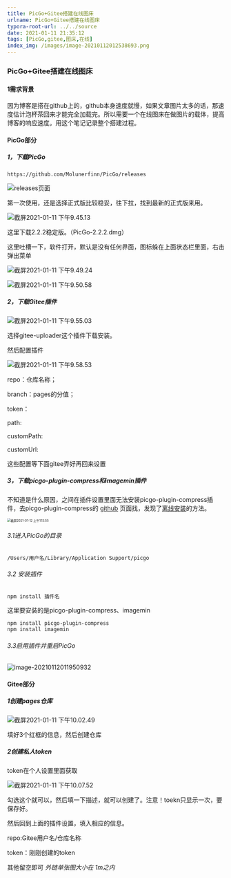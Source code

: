 ```yaml
---
title: PicGo+Gitee搭建在线图床
urlname: PicGo+Gitee搭建在线图床
typora-root-url: ../../source
date: 2021-01-11 21:35:12
tags: [PicGo,gitee,图床,在线]
index_img: /images/image-20210112012538693.png
---
```


### PicGo+Gitee搭建在线图床

#### 1需求背景

​		因为博客是搭在github上的，github本身速度就慢，如果文章图片太多的话，那速度估计泡杯茶回来才能完全加载完。所以需要一个在线图床在做图片的载体，提高博客的响应速度。用这个笔记记录整个搭建过程。

#### PicGo部分

##### 1，下载PicGo

```url
https://github.com/Molunerfinn/PicGo/releases
```

![releases页面](/images/%E6%88%AA%E5%B1%8F2021-01-11%20%E4%B8%8B%E5%8D%889.42.54.png)

第一次使用，还是选择正式版比较稳妥，往下拉，找到最新的正式版来用。

![截屏2021-01-11 下午9.45.13](/images/%E6%88%AA%E5%B1%8F2021-01-11%20%E4%B8%8B%E5%8D%889.45.13.png)

这里下载2.2.2稳定版。（PicGo-2.2.2.dmg）

这里吐槽一下，软件打开，默认是没有任何界面，图标躲在上面状态栏里面，右击弹出菜单

![截屏2021-01-11 下午9.49.24](/images/%E6%88%AA%E5%B1%8F2021-01-11%20%E4%B8%8B%E5%8D%889.49.24.png)

![截屏2021-01-11 下午9.50.58](/images/%E6%88%AA%E5%B1%8F2021-01-11%20%E4%B8%8B%E5%8D%889.50.58.png)



##### 2，下载Gitee插件

![截屏2021-01-11 下午9.55.03](/images/%E6%88%AA%E5%B1%8F2021-01-11%20%E4%B8%8B%E5%8D%889.55.03.png)

选择gitee-uploader这个插件下载安装。

然后配置插件

![截屏2021-01-11 下午9.58.53](/images/%E6%88%AA%E5%B1%8F2021-01-11%20%E4%B8%8B%E5%8D%889.58.53.png)

repo：仓库名称；

branch：pages的分值；

token：

path:

customPath:

customUrl:

这些配置等下面gitee弄好再回来设置

##### 3，下载picgo-plugin-compress和imagemin插件

不知道是什么原因，之间在插件设置里面无法安装picgo-plugin-compress插件，去picgo-plugin-compress的 [github](https://github.com/JuZiSang/picgo-plugin-compress) 页面找，发现了[离线安装](https://picgo.github.io/PicGo-Core-Doc/zh/dev-guide/deploy.html#gui%E6%8F%92%E4%BB%B6)的方法。

<img src="/images/%E6%88%AA%E5%B1%8F2021-01-12%20%E4%B8%8A%E5%8D%881.13.55.png" alt="截屏2021-01-12 上午1.13.55" style="zoom:50%;" alt="right" />



###### 3.1进入PicGo的目录

```
/Users/用户名/Library/Application Support/picgo
```

###### 3.2 安装插件

```
npm install 插件名
```

这里要安装的是picgo-plugin-compress、imagemin

```
npm install picgo-plugin-compress
npm install imagemin
```

###### 3.3启用插件并重启PicGo

![image-20210112011950932](/images/image-20210112011950932.png)







#### Gitee部分

##### 1创建pages仓库

![截屏2021-01-11 下午10.02.49](/images/%E6%88%AA%E5%B1%8F2021-01-11%20%E4%B8%8B%E5%8D%8810.02.49.png)

填好3个红框的信息，然后创建仓库

##### 2创建私人token

token在个人设置里面获取

![截屏2021-01-11 下午10.07.52](/images/%E6%88%AA%E5%B1%8F2021-01-11%20%E4%B8%8B%E5%8D%8810.07.52.png)

勾选这个就可以，然后填一下描述，就可以创建了。注意！toekn只显示一次，要保存好。

然后回到上面的插件设置，填入相应的信息。

repo:Gitee用户名/仓库名称

token：刚刚创建的token

其他留空即可
*外链单张图大小在 1m之内*



